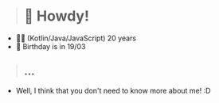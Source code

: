 > # 🚀 Howdy!
* 🙋‍♂️ (Kotlin/Java/JavaScript) 20 years
* 🍰 Birthday is in 19/03

> ## ...
* Well, I think that you don't need to know more about me! :D
